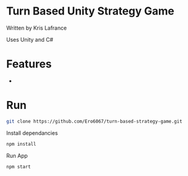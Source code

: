 # Turn Based Unity Strategy Game

Written by Kris Lafrance

Uses Unity and C#
# Features

-

# Run

```sh
git clone https://github.com/Ero6067/turn-based-strategy-game.git
```

Install dependancies

```sh
npm install
```

Run App

```sh
npm start
```
